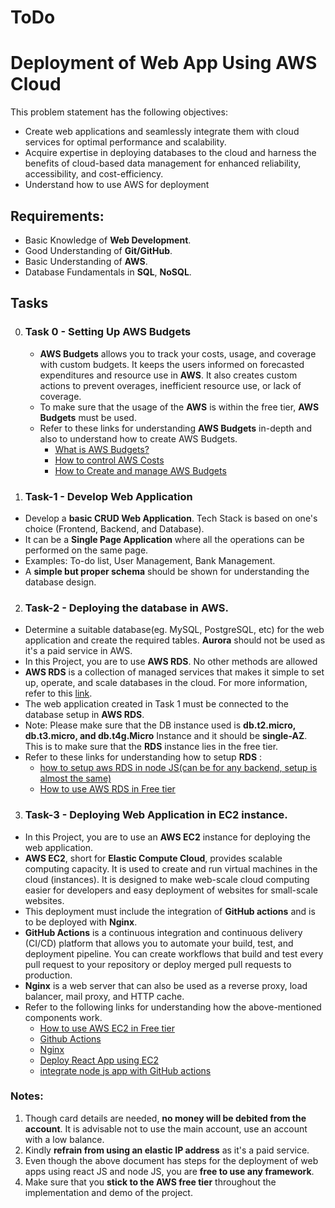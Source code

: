 # ToDo

# Deployment of Web App Using AWS Cloud

This problem statement has the following objectives:
- Create web applications and seamlessly integrate them with cloud services for optimal performance and scalability.
- Acquire expertise in deploying databases to the cloud and harness the benefits of cloud-based data management for enhanced reliability, accessibility, and cost-efficiency.
- Understand how to use AWS for deployment

## Requirements:
- Basic Knowledge of **Web Development**.
- Good Understanding of **Git/GitHub**.
- Basic Understanding of **AWS**.
- Database Fundamentals in **SQL**, **NoSQL**.

## Tasks
0. ### Task 0 - Setting Up **AWS Budgets**	
	-	**AWS Budgets** allows you to track your costs, usage, and coverage with custom budgets. It keeps the users informed on forecasted expenditures and resource use in **AWS**. It also creates custom actions to prevent overages, inefficient resource use, or lack of coverage.
	- To make sure that the usage of the **AWS** is within the free tier, **AWS Budgets** must be used.
	- Refer to these links for understanding **AWS Budgets** in-depth and also to understand how to create AWS Budgets.
		- [What is AWS Budgets?](https://aws.amazon.com/aws-cost-management/aws-budgets/)
		- [How to control AWS Costs](https://aws.amazon.com/getting-started/hands-on/control-your-costs-free-tier-budgets/)
		- [How to Create and manage AWS Budgets](https://www.youtube.com/watch?v=UB1dlP_7arA)

1. ### Task-1 - Develop Web Application
- Develop a **basic CRUD Web Application**. Tech Stack is based on one's choice (Frontend, Backend, and Database).  
- It can be a **Single Page Application** where all the operations can be performed on the same page.
- Examples: To-do list, User Management, Bank Management.
- A **simple but proper schema** should be shown for understanding the database design. 

2. ### Task-2 - Deploying the database in AWS.
  - Determine a suitable database(eg. MySQL, PostgreSQL, etc) for the web application and create the required tables. **Aurora** should not be used as it's a paid service in AWS.
  - In this Project, you are to use **AWS RDS**. No other methods are allowed 
  - **AWS RDS** is a collection of managed services that makes it simple to set up, operate, and scale databases in the cloud. For more information, refer to this [link](https://aws.amazon.com/rds/).
  - The web application created in Task 1 must be connected to the database setup in **AWS RDS**. 
  -  Note: Please make sure that the DB instance used is **db.t2.micro, db.t3.micro, and db.t4g.Micro** Instance and it should be **single-AZ**. This is to make sure that the **RDS** instance lies in the free tier.
  - Refer to these links for understanding how to setup **RDS** :
	  - [how to setup aws RDS in node JS(can be for any backend, setup is almost the same)](https://dev.to/kevin_odongo35/aws-rds-mysql-express-vue-and-node-jfj)
	  - [How to use AWS RDS in Free tier](https://aws.amazon.com/rds/free/)
	

3. ### Task-3 - Deploying Web Application in EC2 instance.
- In this Project, you are to use an **AWS EC2** instance for deploying the web application.
- **AWS EC2**, short for **Elastic Compute Cloud**, provides scalable computing capacity. It is used to create and run virtual machines in the cloud (instances). It is designed to make web-scale cloud computing easier for developers and easy deployment of websites for small-scale websites.
- This deployment must include the integration of **GitHub actions** and is to be deployed with **Nginx**.
- **GitHub Actions** is a continuous integration and continuous delivery (CI/CD) platform that allows you to automate your build, test, and deployment pipeline. You can create workflows that build and test every pull request to your repository or deploy merged pull requests to production.
- **Nginx** is a web server that can also be used as a reverse proxy, load balancer, mail proxy, and HTTP cache.
- Refer to the following links for understanding how the above-mentioned components work.
	- [How to use AWS EC2 in Free tier](https://aws.amazon.com/ec2/pricing/)
	- [Github Actions](https://docs.github.com/en/actions)
	- [Nginx](https://www.nginx.com/)
	- [Deploy React App using EC2](https://jasonwatmore.com/post/2019/11/18/react-nodejs-on-aws-how-to-deploy-a-mern-stack-app-to-amazon-ec2)
	- [integrate node js app with GitHub actions](https://dev.to/stretch0/deploy-your-node-app-to-ec2-with-github-actions-h9a)

### Notes:
1. Though card details are needed, **no money will be debited from the account**. It is advisable not to use the main account, use an account with a low balance.
2. Kindly **refrain from using an elastic IP address** as it's a paid service.
3. Even though the above document has steps for the deployment of web apps using react JS and node JS, you are **free to use any framework**.
4. Make sure that you **stick to the AWS free tier** throughout the implementation and demo of the project.
